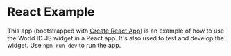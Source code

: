 # React Example

This app (bootstrapped with [Create React App](https://github.com/facebook/create-react-app)) is an example of how to use the World ID JS widget in a React app. It's also used to test and develop the widget. Use `npm run dev` to run the app.
